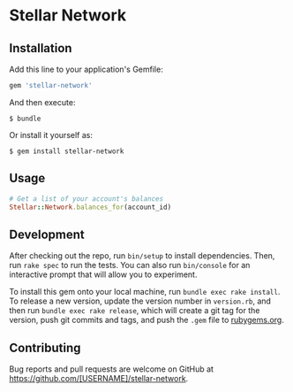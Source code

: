 # Stellar Network

## Installation

Add this line to your application's Gemfile:

```ruby
gem 'stellar-network'
```

And then execute:

    $ bundle

Or install it yourself as:

    $ gem install stellar-network

## Usage

```ruby
# Get a list of your account's balances
Stellar::Network.balances_for(account_id)
```

## Development

After checking out the repo, run `bin/setup` to install dependencies. Then, run `rake spec` to run the tests. You can also run `bin/console` for an interactive prompt that will allow you to experiment.

To install this gem onto your local machine, run `bundle exec rake install`. To release a new version, update the version number in `version.rb`, and then run `bundle exec rake release`, which will create a git tag for the version, push git commits and tags, and push the `.gem` file to [rubygems.org](https://rubygems.org).

## Contributing

Bug reports and pull requests are welcome on GitHub at https://github.com/[USERNAME]/stellar-network.
